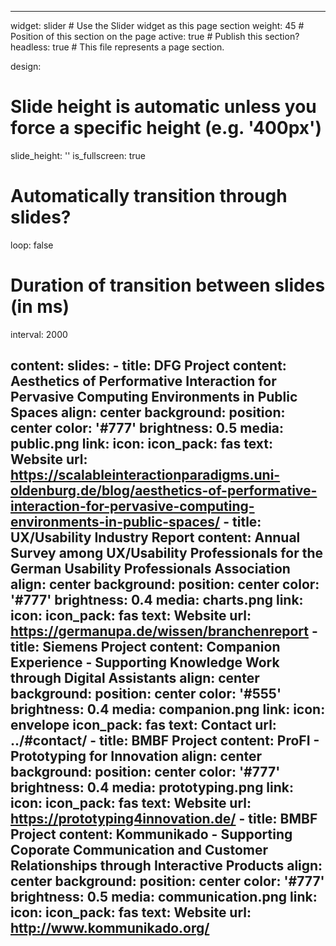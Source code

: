 ---

widget: slider  # Use the Slider widget as this page section
weight: 45  # Position of this section on the page
active: true  # Publish this section?
headless: true  # This file represents a page section.

design:
  # Slide height is automatic unless you force a specific height (e.g. '400px')
  slide_height: ''
  is_fullscreen: true
  # Automatically transition through slides?
  loop: false
  # Duration of transition between slides (in ms)
  interval: 2000

content:
  slides:
    - title: DFG Project
      content: Aesthetics of Performative Interaction for Pervasive Computing Environments in Public Spaces
      align: center
      background:
        position: center
        color: '#777'
        brightness: 0.5
        media: public.png
      link:
        icon: 
        icon_pack: fas
        text: Website
        url: https://scalableinteractionparadigms.uni-oldenburg.de/blog/aesthetics-of-performative-interaction-for-pervasive-computing-environments-in-public-spaces/
    - title: UX/Usability Industry Report
      content: Annual Survey among UX/Usability Professionals for the German Usability Professionals Association
      align: center
      background:
        position: center
        color: '#777'
        brightness: 0.4
        media: charts.png
      link:
        icon: 
        icon_pack: fas
        text: Website
        url: https://germanupa.de/wissen/branchenreport
    - title: Siemens Project
      content: Companion Experience - Supporting Knowledge Work through Digital Assistants
      align: center
      background:
        position: center
        color: '#555'
        brightness: 0.4
        media: companion.png
      link:
        icon: envelope
        icon_pack: fas
        text: Contact
        url: ../#contact/
    - title: BMBF Project
      content: ProFI - Prototyping for Innovation
      align: center
      background:
        position: center
        color: '#777'
        brightness: 0.4
        media: prototyping.png
      link:
        icon: 
        icon_pack: fas
        text: Website
        url: https://prototyping4innovation.de/
    - title: BMBF Project
      content: Kommunikado - Supporting Coporate Communication and Customer Relationships through Interactive Products
      align: center
      background:
        position: center
        color: '#777'
        brightness: 0.5
        media: communication.png
      link:
        icon: 
        icon_pack: fas
        text: Website
        url: http://www.kommunikado.org/
---